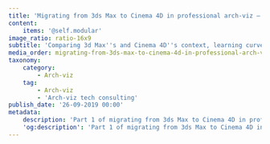 ```yaml
---
title: 'Migrating from 3ds Max to Cinema 4D in professional arch-viz – Part 1'
content:
    items: '@self.modular'
image_ratio: ratio-16x9
subtitle: 'Comparing 3d Max''s and Cinema 4D''s context, learning curve, UI and workflow'
media_order: migrating-from-3ds-max-to-cinema-4d-in-professional-arch-viz-part-1-1.png
taxonomy:
    category:
        - Arch-viz
    tag:
        - Arch-viz
        - 'Arch-viz tech consulting'
publish_date: '26-09-2019 00:00'
metadata:
    description: 'Part 1 of migrating from 3ds Max to Cinema 4D in professional arc-viz - comparing 3ds Max''s and Cinema 4D''s context, learning curve, UI and workflow.'
    'og:description': 'Part 1 of migrating from 3ds Max to Cinema 4D in professional arc-viz - comparing 3ds Max''s and Cinema 4D''s context, learning curve, UI and workflow.'
---
```


